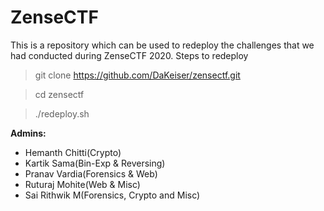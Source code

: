 # ZenseCTF

This is a repository which can be used to redeploy the challenges that we had conducted during ZenseCTF 2020. Steps to redeploy

> git clone https://github.com/DaKeiser/zensectf.git

> cd zensectf

> ./redeploy.sh

**Admins:**
- Hemanth Chitti(Crypto)
- Kartik Sama(Bin-Exp & Reversing)
- Pranav Vardia(Forensics & Web)
- Ruturaj Mohite(Web & Misc)
- Sai Rithwik M(Forensics, Crypto and Misc)
